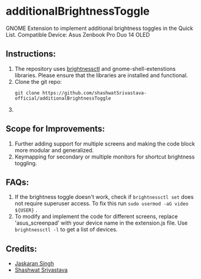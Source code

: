 # additionalBrightnessToggle
GNOME Extension to implement additional brightness toggles in the Quick List.
Compatible Device: Asus Zenbook Pro Duo 14 OLED

## Instructions:
  1. The repository uses [brightnessctl](https://github.com/Hummer12007/brightnessctl) and gnome-shell-extenstions libraries. Please ensure that the libraries are installed and functional.
  2. Clone the git repo:
     ```
     git clone https://github.com/shashwatSrivastava-official/additionalBrightnessToggle
     ```
  3. 
## Scope for Improvements:
  1. Further adding support for multiple screens and making the code block more modular and generalized.
  2. Keymapping for secondary or multiple monitors for shortcut brightness toggling.

## FAQs:
  1. If the brightness toggle doesn't work, check if ``` brightnessctl set ``` does not require superuser access. To fix this run ``` sudo usermod -aG video ${USER} ``` .
  2. To modify and implement the code for different screens, replace 'asus_screenpad' with your device name in the extension.js file. Use ``` brightnessctl -l ``` to get a list of devices.

## Credits:
 - [Jaskaran Singh](https://github.com/jksjaz)
 - [Shashwat Srivastava](https://github.com/shashwatSrivastava-official)
